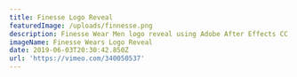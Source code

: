 ```yaml
---
title: Finesse Logo Reveal
featuredImage: /uploads/finnesse.png
description: Finesse Wear Men logo reveal using Adobe After Effects CC
imageName: Finesse Wears Logo Reveal
date: 2019-06-03T20:30:42.850Z
url: 'https://vimeo.com/340050537'
---
```


